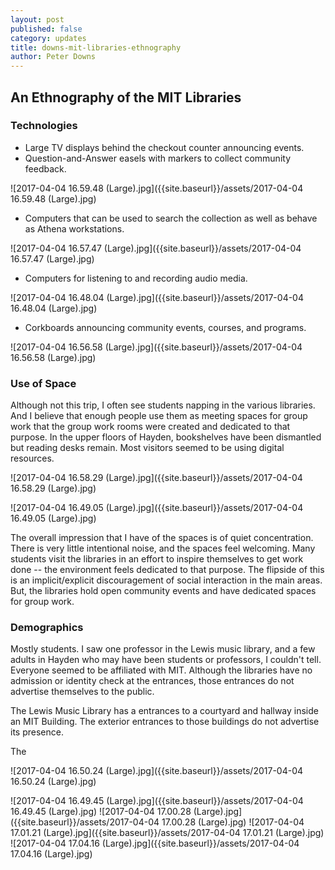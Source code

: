 ```yaml
---
layout: post
published: false
category: updates
title: downs-mit-libraries-ethnography
author: Peter Downs
---
```

## An Ethnography of the MIT Libraries

### Technologies
- Large TV displays behind the checkout counter announcing events.
- Question-and-Answer easels with markers to collect community feedback.

![2017-04-04 16.59.48 (Large).jpg]({{site.baseurl}}/assets/2017-04-04 16.59.48 (Large).jpg)

- Computers that can be used to search the collection as well as behave as Athena workstations.

![2017-04-04 16.57.47 (Large).jpg]({{site.baseurl}}/assets/2017-04-04 16.57.47 (Large).jpg)

- Computers for listening to and recording audio media.

![2017-04-04 16.48.04 (Large).jpg]({{site.baseurl}}/assets/2017-04-04 16.48.04 (Large).jpg)

- Corkboards announcing community events, courses, and programs.

![2017-04-04 16.56.58 (Large).jpg]({{site.baseurl}}/assets/2017-04-04 16.56.58 (Large).jpg)


### Use of Space
Although not this trip, I often see students napping in the various libraries. And I believe that enough people use them as meeting spaces for group work that the group work rooms were created and dedicated to that purpose. In the upper floors of Hayden, bookshelves have been dismantled but reading desks remain. Most visitors seemed to be using digital resources.

![2017-04-04 16.58.29 (Large).jpg]({{site.baseurl}}/assets/2017-04-04 16.58.29 (Large).jpg)

![2017-04-04 16.49.05 (Large).jpg]({{site.baseurl}}/assets/2017-04-04 16.49.05 (Large).jpg)

The overall impression that I have of the spaces is of quiet concentration. There is very little intentional noise, and the spaces feel welcoming. Many students visit the libraries in an effort to inspire themselves to get work done -- the environment feels dedicated to that purpose. The flipside of this is an implicit/explicit discouragement of social interaction in the main areas. But, the libraries hold open community events and have dedicated spaces for group work.


### Demographics
Mostly students. I saw one professor in the Lewis music library, and a few adults in Hayden who may have been students or professors, I couldn't tell. Everyone seemed to be affiliated with MIT. Although the libraries have no admission or identity check at the entrances, those entrances do not advertise themselves to the public.

The Lewis Music Library has a entrances to a courtyard and hallway inside an MIT Building. The exterior entrances to those buildings do not advertise its presence.

The

![2017-04-04 16.50.24 (Large).jpg]({{site.baseurl}}/assets/2017-04-04 16.50.24 (Large).jpg)

![2017-04-04 16.49.45 (Large).jpg]({{site.baseurl}}/assets/2017-04-04 16.49.45 (Large).jpg)
![2017-04-04 17.00.28 (Large).jpg]({{site.baseurl}}/assets/2017-04-04 17.00.28 (Large).jpg)
![2017-04-04 17.01.21 (Large).jpg]({{site.baseurl}}/assets/2017-04-04 17.01.21 (Large).jpg)
![2017-04-04 17.04.16 (Large).jpg]({{site.baseurl}}/assets/2017-04-04 17.04.16 (Large).jpg)



